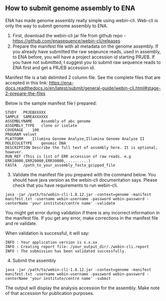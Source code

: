 ## How to submit genome assembly to ENA

ENA has made genome assembly really simple using webin-cli. Web-cli is only the way to submit genome assembly to ENA.

1) First, download the webin-cli jar file from github repo - https://github.com/enasequence/webin-cli/releases
2) Prepare the manifest file with all metadata on the genome assembly. If you already have submitted the raw seqeunce reads, used in assembly, to ENA before, you will have a project accession id starting PRJEB. If you have not submitted, I suggest you to submit raw sequence reads to ENA first and get a PRJEB accession id.

Manifest file is a tab delimited 2 column file. See the complete files that are accepted in this link:
https://ena-docs.readthedocs.io/en/latest/submit/general-guide/webin-cli.html#stage-2-prepare-the-files

Below is the sample manifest file I prepared:

```
STUDY	PRJEBXXXXX
SAMPLE	SAMEAXXXXXX
ASSEMBLYNAME	Assembly of abc genome
ASSEMBLY_TYPE	clone or isolate
COVERAGE	100
PROGRAM	velvet
PLATFORM	Illumina Genome Analyze,Illumina Genome Analyze II
MOLECULETYPE	genomic DNA
DESCRIPTION	Describe the full text of assembly here. It is optional, however.
RUN_REF	(This is list of ERR accession of raw reads. e.g ERR10000,ERR20000,ERR30000,..........)
FASTA	/path_to_your_assembly_fasta_gzipped_file
```
3) Validate the manifest file you prepared with the command below. You should have java version as the webin-cli documentation says. Please check that you have requirements to run webin-cli.

```
java -jar /path/to/webin-cli-1.8.12.jar -context=genome -manifest manifest.txt -username webin-username -password webin-password -centerName 'your institute/centre name' -validate
```

You might get error during validation if there is any incorrect information in the manifest file. If you get any error, make corrections in the manifest file and re validate.

When validation is successful, it will say:

```
INFO : Your application version is x.x.xx
INFO : Creating report file: /your_output_dir/./webin-cli.report
INFO : The submission has been validated successfully.
```

4) Submit the assembly

```
java -jar /path/to/webin-cli-1.8.12.jar -context=genome -manifest manifest.txt -username webin-username -password webin-password -centerName 'your institute/centre name' -submit
```

The output will display the analysis accession for the assembly. Make note of that accession for publication purposes.

